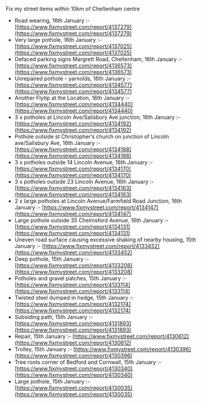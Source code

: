 Fix my street items within 10km of Cheltenham centre

<!-- fix_marker starts -->

- Road wearing, 16th January :- [https://www.fixmystreet.com/report/4137279](https://www.fixmystreet.com/report/4137279)
- Very large pothole, 16th January :- [https://www.fixmystreet.com/report/4137025](https://www.fixmystreet.com/report/4137025)
- Defaced parking signs Margrett Road, Cheltenham, 16th January :- [https://www.fixmystreet.com/report/4136573](https://www.fixmystreet.com/report/4136573)
- Unrepaired pothole - yarnolds, 16th January :- [https://www.fixmystreet.com/report/4134577](https://www.fixmystreet.com/report/4134577)
- Another Flytip at the Location, 16th January :- [https://www.fixmystreet.com/report/4134440](https://www.fixmystreet.com/report/4134440)
- 3 x potholes at Lincoln Ave/Salisbury Ave junction, 16th January :- [https://www.fixmystreet.com/report/4134192](https://www.fixmystreet.com/report/4134192)
- Pothole outside st Christopher’s church on junction of Lincoln ave/Salisbury Ave, 16th January :- [https://www.fixmystreet.com/report/4134188](https://www.fixmystreet.com/report/4134188)
- 3 x potholes outside 14 Lincoln Avenue, 16th January :- [https://www.fixmystreet.com/report/4134170](https://www.fixmystreet.com/report/4134170)
- 3 x potholes outside 23 Lincoln Avenue, 16th January :- [https://www.fixmystreet.com/report/4134163](https://www.fixmystreet.com/report/4134163)
- 2 x large potholes at Lincoln Avenue/Farmfield Road Junction, 16th January :- [https://www.fixmystreet.com/report/4134147](https://www.fixmystreet.com/report/4134147)
- Large pothole outside 35 Chelmsford Avenue, 16th January :- [https://www.fixmystreet.com/report/4134131](https://www.fixmystreet.com/report/4134131)
- Uneven road surface causing excessive shaking of nearby housing, 15th January :- [https://www.fixmystreet.com/report/4133452](https://www.fixmystreet.com/report/4133452)
- Deep pothole, 15th January :- [https://www.fixmystreet.com/report/4133208](https://www.fixmystreet.com/report/4133208)
- Potholes and gravel patches, 15th January :- [https://www.fixmystreet.com/report/4133114](https://www.fixmystreet.com/report/4133114)
- Twisted steel dumped in hedge, 15th January :- [https://www.fixmystreet.com/report/4132174](https://www.fixmystreet.com/report/4132174)
- Subsiding path, 15th January :- [https://www.fixmystreet.com/report/4131893](https://www.fixmystreet.com/report/4131893)
- Repair, 15th January :- [https://www.fixmystreet.com/report/4130612](https://www.fixmystreet.com/report/4130612)
- Trolley, 15th January :- [https://www.fixmystreet.com/report/4130396](https://www.fixmystreet.com/report/4130396)
- Tree roots corner of Bedford and Cornwall, 15th January :- [https://www.fixmystreet.com/report/4130340](https://www.fixmystreet.com/report/4130340)
- Large pothole, 15th January :- [https://www.fixmystreet.com/report/4130035](https://www.fixmystreet.com/report/4130035)

<!-- fix_marker ends -->
